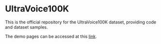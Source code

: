 # UltraVoice100K
This is the official repository for the UltraVoice100K dataset, providing code and dataset samples.

The demo pages can be accessed at this [link](https://anonymous.4open.science/w/UltraVoice100K/).